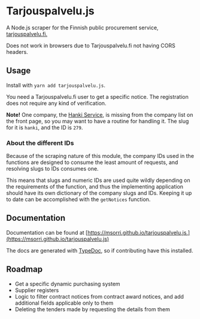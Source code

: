 # Tarjouspalvelu.js

A Node.js scraper for the Finnish public procurement service, [tarjouspalvelu.fi.](https://tarjouspalvelu.fi/) 

Does not work in browsers due to Tarjouspalvelu.fi not having CORS headers.


## Usage

Install with `yarn add tarjouspalvelu.js`.

You need a Tarjouspalvelu.fi user to get a specific notice. The registration does not require any kind of verification.

**Note!** One company, the [Hanki Service](https://www.hanki-palvelu.fi/en/), is missing from the company list on the front page, so you may want to have a routine for handling it. The slug for it is `hanki`, and the ID is `279`.

### About the different IDs

Because of the scraping nature of this module, the company IDs used in the functions are designed to consume the least amount of requests, and resolving slugs to IDs consumes one. 

This means that slugs and numeric IDs are used quite wildly depending on the requirements of the function, and thus the implementing application should have its own dictionary of the company slugs and IDs. Keeping it up to date can be accomplished with the `getNotices` function.


## Documentation

Documentation can be found at [https://msorri.github.io/tarjouspalvelu.js.](https://msorri.github.io/tarjouspalvelu.js)

The docs are generated with [TypeDoc](https://typedoc.org/), so if contributing have this installed.


## Roadmap

- Get a specific dynamic purchasing system
- Supplier registers
- Logic to filter contract notices from contract award notices, and add additional fields applicable only to them
- Deleting the tenders made by requesting the details from them
